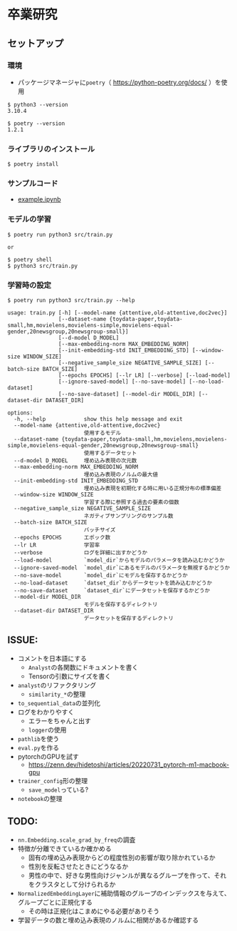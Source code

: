 # 卒業研究

## セットアップ

### 環境

- パッケージマネージャに`poetry`（ https://python-poetry.org/docs/ ）を使用

```
$ python3 --version
3.10.4

$ poetry --version
1.2.1
```

### ライブラリのインストール

```shell
$ poetry install
```

### サンプルコード

- [example.ipynb](/example.ipynb)

### モデルの学習

```shell
$ poetry run python3 src/train.py

or

$ poetry shell
$ python3 src/train.py
```

### 学習時の設定

```
$ poetry run python3 src/train.py --help

usage: train.py [-h] [--model-name {attentive,old-attentive,doc2vec}]
                [--dataset-name {toydata-paper,toydata-small,hm,movielens,movielens-simple,movielens-equal-gender,20newsgroup,20newsgroup-small}]
                [--d-model D_MODEL]
                [--max-embedding-norm MAX_EMBEDDING_NORM]
                [--init-embedding-std INIT_EMBEDDING_STD] [--window-size WINDOW_SIZE]
                [--negative_sample_size NEGATIVE_SAMPLE_SIZE] [--batch-size BATCH_SIZE]
                [--epochs EPOCHS] [--lr LR] [--verbose] [--load-model]
                [--ignore-saved-model] [--no-save-model] [--no-load-dataset]
                [--no-save-dataset] [--model-dir MODEL_DIR] [--dataset-dir DATASET_DIR]

options:
  -h, --help            show this help message and exit
  --model-name {attentive,old-attentive,doc2vec}
                        使用するモデル
  --dataset-name {toydata-paper,toydata-small,hm,movielens,movielens-simple,movielens-equal-gender,20newsgroup,20newsgroup-small}
                        使用するデータセット
  --d-model D_MODEL     埋め込み表現の次元数
  --max-embedding-norm MAX_EMBEDDING_NORM
                        埋め込み表現のノルムの最大値
  --init-embedding-std INIT_EMBEDDING_STD
                        埋め込み表現を初期化する時に用いる正規分布の標準偏差
  --window-size WINDOW_SIZE
                        学習する際に参照する過去の要素の個数
  --negative_sample_size NEGATIVE_SAMPLE_SIZE
                        ネガティブサンプリングのサンプル数
  --batch-size BATCH_SIZE
                        バッチサイズ
  --epochs EPOCHS       エポック数
  --lr LR               学習率
  --verbose             ログを詳細に出すかどうか
  --load-model          `model_dir`からモデルのパラメータを読み込むかどうか
  --ignore-saved-model  `model_dir`にあるモデルのパラメータを無視するかどうか
  --no-save-model       `model_dir`にモデルを保存するかどうか
  --no-load-dataset     `datset_dir`からデータセットを読み込むかどうか
  --no-save-dataset     `dataset_dir`にデータセットを保存するかどうか
  --model-dir MODEL_DIR
                        モデルを保存するディレクトリ
  --dataset-dir DATASET_DIR
                        データセットを保存するディレクトリ
```

## ISSUE:

- コメントを日本語にする
    - `Analyst`の各関数にドキュメントを書く
    - Tensorの引数にサイズを書く
- `analyst`のリファクタリング
    - `similarity_*`の整理
- `to_sequential_data`の並列化
- ログをわかりやすく
    - エラーをちゃんと出す
    - `logger`の使用
- `pathlib`を使う
- `eval.py`を作る
- pytorchのGPUを試す
    - https://zenn.dev/hidetoshi/articles/20220731_pytorch-m1-macbook-gpu
- `trainer_config`形の整理
    - `save_model`っている?
- `notebook`の整理

## TODO:

- `nn.Embedding.scale_grad_by_freq`の調査
- 特徴が分離できているか確かめる
    - 固有の埋め込み表現からどの程度性別の影響が取り除かれているか
    - 性別を反転させたときにどうなるか
    - 男性の中で、好きな男性向けジャンルが異なるグループを作って、それをクラスタとして分けられるか
- `NormalizedEmbeddingLayer`に補助情報のグループのインデックスを与えて、グループごとに正規化する
    - その時は正規化はこまめにやる必要がありそう
- 学習データの数と埋め込み表現のノルムに相関があるか確認する

